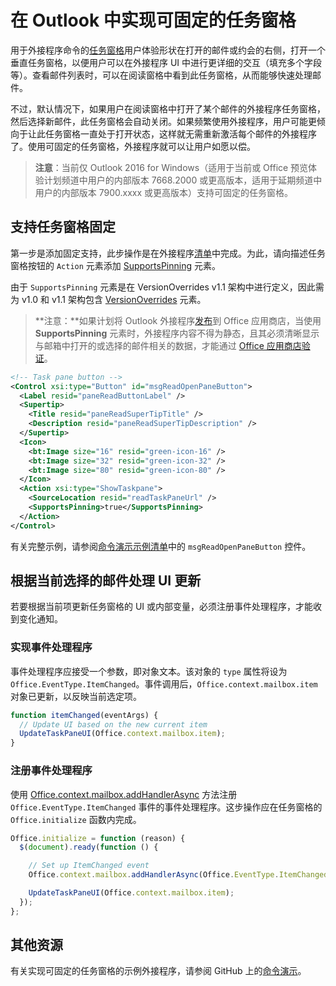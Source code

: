 # <a name="implement-a-pinnable-taskpane-in-outlook"></a>在 Outlook 中实现可固定的任务窗格

用于外接程序命令的[任务窗格](../add-in-commands-for-outlook.md#launching-a-task-pane)用户体验形状在打开的邮件或约会的右侧，打开一个垂直任务窗格，以便用户可以在外接程序 UI 中进行更详细的交互（填充多个字段等）。查看邮件列表时，可以在阅读窗格中看到此任务窗格，从而能够快速处理邮件。

不过，默认情况下，如果用户在阅读窗格中打开了某个邮件的外接程序任务窗格，然后选择新邮件，此任务窗格会自动关闭。如果频繁使用外接程序，用户可能更倾向于让此任务窗格一直处于打开状态，这样就无需重新激活每个邮件的外接程序了。使用可固定的任务窗格，外接程序就可以让用户如愿以偿。

> **注意**：当前仅 Outlook 2016 for Windows（适用于当前或 Office 预览体验计划频道中用户的内部版本 7668.2000 或更高版本，适用于延期频道中用户的内部版本 7900.xxxx 或更高版本）支持可固定的任务窗格。

## <a name="support-taskpane-pinning"></a>支持任务窗格固定

第一步是添加固定支持，此步操作是在外接程序[清单](./manifests.md)中完成。为此，请向描述任务窗格按钮的 `Action` 元素添加 [ SupportsPinning](../../../reference/manifest/action.md#supportspinning) 元素。

由于 `SupportsPinning` 元素是在 VersionOverrides v1.1 架构中进行定义，因此需为 v1.0 和 v1.1 架构包含 [VersionOverrides](../../../reference/manifest/versionoverrides.md) 元素。

> **注意：**如果计划将 Outlook 外接程序[发布](../../publish/publish.md)到 Office 应用商店，当使用 **SupportsPinning** 元素时，外接程序内容不得为静态，且其必须清晰显示与邮箱中打开的或选择的邮件相关的数据，才能通过 [Office 应用商店验证](https://msdn.microsoft.com/en-us/library/jj220035.aspx)。

```xml
<!-- Task pane button -->
<Control xsi:type="Button" id="msgReadOpenPaneButton">
  <Label resid="paneReadButtonLabel" />
  <Supertip>
    <Title resid="paneReadSuperTipTitle" />
    <Description resid="paneReadSuperTipDescription" />
  </Supertip>
  <Icon>
    <bt:Image size="16" resid="green-icon-16" />
    <bt:Image size="32" resid="green-icon-32" />
    <bt:Image size="80" resid="green-icon-80" />
  </Icon>
  <Action xsi:type="ShowTaskpane">
    <SourceLocation resid="readTaskPaneUrl" />
    <SupportsPinning>true</SupportsPinning>
  </Action>
</Control>
```

有关完整示例，请参阅[命令演示示例清单](https://github.com/jasonjoh/command-demo/blob/master/command-demo-manifest.xml)中的 `msgReadOpenPaneButton` 控件。

## <a name="handling-ui-updates-based-on-currently-selected-message"></a>根据当前选择的邮件处理 UI 更新

若要根据当前项更新任务窗格的 UI 或内部变量，必须注册事件处理程序，才能收到变化通知。

### <a name="implement-the-event-handler"></a>实现事件处理程序

事件处理程序应接受一个参数，即对象文本。该对象的 `type` 属性将设为 `Office.EventType.ItemChanged`。事件调用后，`Office.context.mailbox.item` 对象已更新，以反映当前选定项。

```js
function itemChanged(eventArgs) {
  // Update UI based on the new current item
  UpdateTaskPaneUI(Office.context.mailbox.item);
}
```

### <a name="register-the-event-handler"></a>注册事件处理程序

使用 [Office.context.mailbox.addHandlerAsync](https://dev.outlook.com/reference/add-ins/1.5/Office.context.mailbox.html#addHandlerAsync) 方法注册 `Office.EventType.ItemChanged` 事件的事件处理程序。这步操作应在任务窗格的 `Office.initialize` 函数内完成。

```js
Office.initialize = function (reason) {
  $(document).ready(function () {

    // Set up ItemChanged event
    Office.context.mailbox.addHandlerAsync(Office.EventType.ItemChanged, itemChanged);

    UpdateTaskPaneUI(Office.context.mailbox.item);
  });
};
```

## <a name="additional-resources"></a>其他资源

有关实现可固定的任务窗格的示例外接程序，请参阅 GitHub 上的[命令演示](https://github.com/jasonjoh/command-demo)。